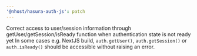 ```yaml
---
'@nhost/hasura-auth-js': patch
---
```


Correct access to user/session information through getUser/getSession/isReady function when authentication state is not ready yet
In some cases e.g. NextJS build, `auth.getUser()`, `auth.getSession()` or `auth.isReady()` should be accessible without raising an error.
